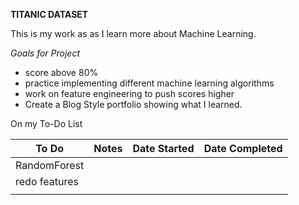 **TITANIC DATASET**

This is my work as as I learn more about Machine Learning. 

*Goals for Project*
* score above 80%
* practice implementing different machine learning algorithms
* work on feature engineering to push scores higher
* Create a Blog Style portfolio showing what I learned.


On my To-Do List

|  To Do   | Notes | Date Started | Date Completed |
|----------|-------|--------------|----------------|
|RandomForest|       |              |                |
|redo features|       |              |                |
|          |       |              |                |



